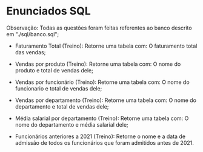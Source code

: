 # Enunciados SQL

Observação: Todas as questões foram feitas referentes ao banco descrito em "./sql/banco.sql";

* Faturamento Total (Treino): Retorne uma tabela com: O faturamento total das vendas;

* Vendas por produto (Treino): Retorne uma tabela com: O nome do produto e total de vendas dele;

* Vendas por funcionário (Treino): Retorne uma tabela com: O nome do funcionario e total de vendas dele;

* Vendas por departamento (Treino): Retorne uma tabela com: O nome do departamento e total de vendas dele;

* Média salarial por departamento (Treino): Retorne uma tabela com: O nome do departamento e média salarial dele;

* Funcionários anteriores a 2021 (Treino): Retorne o nome e a data de admissão de todos os funcionários que foram admitidos antes de 2021.

